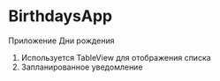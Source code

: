 # BirthdaysApp
Приложение Дни рождения
1. Используется TableView для отображения списка
2. Запланированное уведомление
